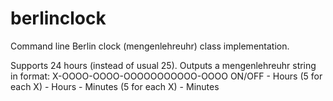 berlinclock
===========

Command line Berlin clock (mengenlehreuhr) class implementation. 

Supports 24 hours (instead of usual 25). Outputs a mengenlehreuhr string in format: 
X-OOOO-OOOO-OOOOOOOOOOO-OOOO
ON/OFF - Hours (5 for each X) - Hours - Minutes (5 for each X) - Minutes
